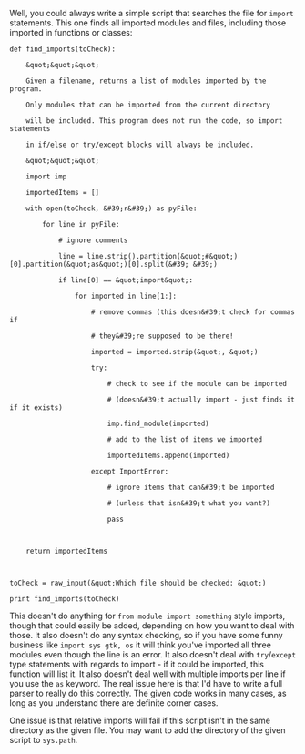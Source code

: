 Well, you could always write a simple script that searches the file for `import` statements. This one finds all imported modules and files, including those imported in functions or classes:

    def find_imports(toCheck):
        &quot;&quot;&quot;
        Given a filename, returns a list of modules imported by the program.
        Only modules that can be imported from the current directory
        will be included. This program does not run the code, so import statements
        in if/else or try/except blocks will always be included.
        &quot;&quot;&quot;
        import imp
        importedItems = []
        with open(toCheck, &#39;r&#39;) as pyFile:
            for line in pyFile:
                # ignore comments
                line = line.strip().partition(&quot;#&quot;)[0].partition(&quot;as&quot;)[0].split(&#39; &#39;)
                if line[0] == &quot;import&quot;:
                    for imported in line[1:]:
                        # remove commas (this doesn&#39;t check for commas if
                        # they&#39;re supposed to be there!
                        imported = imported.strip(&quot;, &quot;)
                        try:
                            # check to see if the module can be imported
                            # (doesn&#39;t actually import - just finds it if it exists)
                            imp.find_module(imported)
                            # add to the list of items we imported
                            importedItems.append(imported)
                        except ImportError:
                            # ignore items that can&#39;t be imported
                            # (unless that isn&#39;t what you want?)
                            pass
                    
        return importedItems

    toCheck = raw_input(&quot;Which file should be checked: &quot;)
    print find_imports(toCheck)

This doesn&#39;t do anything for `from module import something` style imports, though that could easily be added, depending on how you want to deal with those. It also doesn&#39;t do any syntax checking, so if you have some funny business like `import sys gtk, os` it will think you&#39;ve imported all three modules even though the line is an error. It also doesn&#39;t deal with `try`/`except` type statements with regards to import - if it could be imported, this function will list it. It also doesn&#39;t deal well with multiple imports per line if you use the `as` keyword. The real issue here is that I&#39;d have to write a full parser to really do this correctly. The given code works in many cases, as long as you understand there are definite corner cases.

One issue is that relative imports will fail if this script isn&#39;t in the same directory as the given file. You may want to add the directory of the given script to `sys.path`.